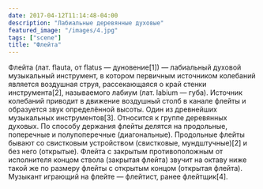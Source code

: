 ```yaml
---
date: 2017-04-12T11:14:48-04:00
description: "Лабиальные деревянные духовые"
featured_image: "/images/4.jpg"
tags: ["scene"]
title: "Флейта"
---
```

Флейта (лат. flauta, от flatus — дуновение[1]) — лабиальный духовой музыкальный инструмент, в котором первичным источником колебаний является воздушная струя, рассекающаяся о край стенки инструмента[2], называемого лабиум (лат. labium — губа).
Источник колебаний приводит в движение воздушный столб в канале флейты и образуется звук определённой высоты. Один из древнейших музыкальных инструментов[3]. Относится к группе деревянных духовых.
По способу держания флейты делятся на продольные, поперечные и полупоперечные (диагональные). Продольные флейты бывают со свистковым устройством (свистковые, мундштучные)[2] и без него (открытые).
Флейта с закрытым противоположным от исполнителя концом ствола (закрытая флейта) звучит на октаву ниже такой же по размеру флейты с открытым концом (открытая флейта).
Музыкант играющий на флейте — флейтист, ранее флейтщик[4].
